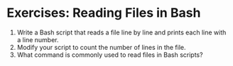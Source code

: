 # Exercises: Reading Files in Bash

1. Write a Bash script that reads a file line by line and prints each line with a line number.
2. Modify your script to count the number of lines in the file.
3. What command is commonly used to read files in Bash scripts?
